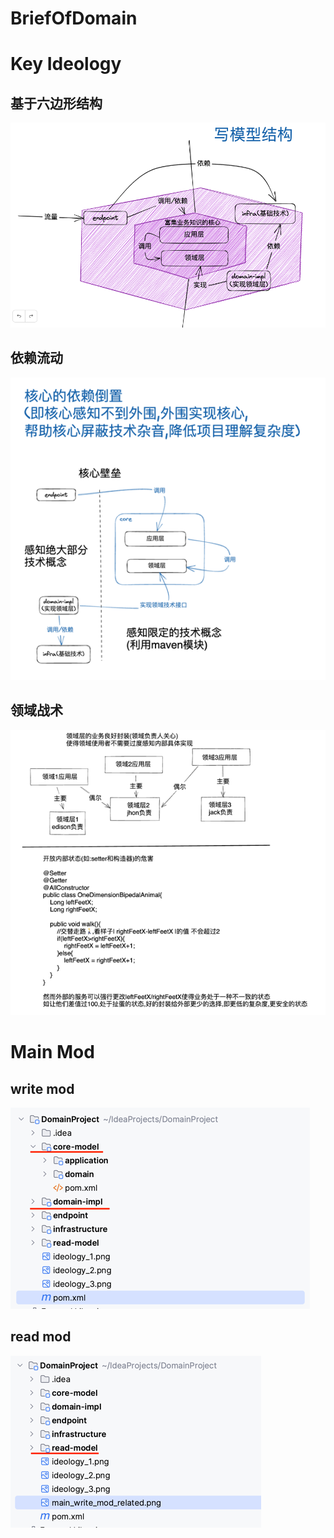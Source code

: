# BriefOfDomain

# Key Ideology
## 基于六边形结构
![ideology_1.png](ideology_1.png)![]()
## 依赖流动
![ideology_2.png](ideology_2.png)
## 领域战术
![ideology_3.png](ideology_3.png)
# Main Mod
## write mod
![main_write_mod_related.png](main_write_mod_related.png)
## read mod
![main_read_mod_related.png](main_read_mod_related.png)
